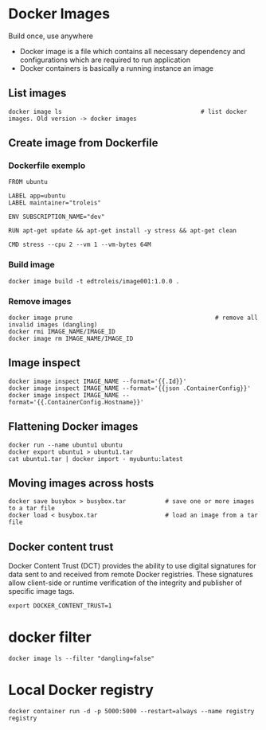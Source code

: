 # Docker Images

Build once, use anywhere

- Docker image is a file which contains all necessary dependency and configurations which are required to run application
- Docker containers is basically a running instance an image

## List images

```
docker image ls                                       # list docker images. Old version -> docker images
```

## Create image from Dockerfile

### Dockerfile exemplo

```
FROM ubuntu

LABEL app=ubuntu
LABEL maintainer="troleis"

ENV SUBSCRIPTION_NAME="dev"

RUN apt-get update && apt-get install -y stress && apt-get clean

CMD stress --cpu 2 --vm 1 --vm-bytes 64M
```

### Build image

```
docker image build -t edtroleis/image001:1.0.0 .
```

### Remove images

```
docker image prune                                        # remove all invalid images (dangling)
docker rmi IMAGE_NAME/IMAGE_ID
docker image rm IMAGE_NAME/IMAGE_ID
```

## Image inspect

```
docker image inspect IMAGE_NAME --format='{{.Id}}'
docker image inspect IMAGE_NAME --format='{{json .ContainerConfig}}'
docker image inspect IMAGE_NAME --format='{{.ContainerConfig.Hostname}}'
```

## Flattening Docker images

```
docker run --name ubuntu1 ubuntu
docker export ubuntu1 > ubuntu1.tar
cat ubuntu1.tar | docker import - myubuntu:latest
```

## Moving images across hosts

```
docker save busybox > busybox.tar           # save one or more images to a tar file
docker load < busybox.tar                   # load an image from a tar file
```

## Docker content trust

Docker Content Trust (DCT) provides the ability to use digital signatures for data sent to and received from remote Docker registries. These signatures allow client-side or runtime verification of the integrity and publisher of specific image tags.

```
export DOCKER_CONTENT_TRUST=1
```

# docker filter

```
docker image ls --filter "dangling=false"
```

# Local Docker registry

```
docker container run -d -p 5000:5000 --restart=always --name registry registry
```
